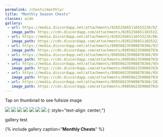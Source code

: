```yaml
---
permalink: /chests/monthly/
title: "Monthly Season Chests"
classes: wide
gallery:
 - url: https://media.discordapp.net/attachments/826525665116553228/827368664105484318/image0.png?width=199&height=139 
   image_path: https://cdn.discordapp.com/attachments/826525665116553228/827368664105484318/image0.png  
 - url: https://media.discordapp.net/attachments/826525665116553228/862197122257518622/IMG_4606.PNG?width=199&height=139 
   image_path: https://cdn.discordapp.com/attachments/826525665116553228/862197122257518622/IMG_4606.PNG  
 - url: https://media.discordapp.net/attachments/898566235908878366/915679347795460117/IMG_2275.PNG?width=199&height=139 
   image_path: https://cdn.discordapp.com/attachments/898566235908878366/915679347795460117/IMG_2275.PNG  
 - url: https://media.discordapp.net/attachments/898566235908878366/950861153762955414/IMG_4364.PNG?width=199&height=139 
   image_path: https://cdn.discordapp.com/attachments/898566235908878366/950861153762955414/IMG_4364.PNG  
 - url: https://media.discordapp.net/attachments/898566235908878366/950861915708620830/IMG_3173.PNG?width=199&height=139 
   image_path: https://cdn.discordapp.com/attachments/898566235908878366/950861915708620830/IMG_3173.PNG  
 - url: https://media.discordapp.net/attachments/898566235908878366/950862814350802984/IMG_4063.PNG?width=199&height=139 
   image_path: https://cdn.discordapp.com/attachments/898566235908878366/950862814350802984/IMG_4063.PNG  
 - url: https://media.discordapp.net/attachments/898566235908878366/1024589319064785006/IMG_6233.PNG?width=199&height=139 
   image_path: https://cdn.discordapp.com/attachments/898566235908878366/1024589319064785006/IMG_6233.PNG  
---  
```


Tap on thumbnail to see fullsize image

[![](https://media.discordapp.net/attachments/826525665116553228/827368664105484318/image0.png?width=199&height=139)](https://cdn.discordapp.com/attachments/826525665116553228/827368664105484318/image0.png)
[![](https://media.discordapp.net/attachments/826525665116553228/862197122257518622/IMG_4606.PNG?width=199&height=139)](https://cdn.discordapp.com/attachments/826525665116553228/862197122257518622/IMG_4606.PNG)
[![](https://media.discordapp.net/attachments/898566235908878366/915679347795460117/IMG_2275.PNG?width=199&height=139)](https://cdn.discordapp.com/attachments/898566235908878366/915679347795460117/IMG_2275.PNG)
[![](https://media.discordapp.net/attachments/898566235908878366/950861153762955414/IMG_4364.PNG?width=199&height=139)](https://cdn.discordapp.com/attachments/898566235908878366/950861153762955414/IMG_4364.PNG)
[![](https://media.discordapp.net/attachments/898566235908878366/950861915708620830/IMG_3173.PNG?width=199&height=139)](https://cdn.discordapp.com/attachments/898566235908878366/950861915708620830/IMG_3173.PNG)
[![](https://media.discordapp.net/attachments/898566235908878366/950862814350802984/IMG_4063.PNG?width=199&height=139)](https://cdn.discordapp.com/attachments/898566235908878366/950862814350802984/IMG_4063.PNG)
[![](https://media.discordapp.net/attachments/898566235908878366/1024589319064785006/IMG_6233.PNG?width=199&height=139)](https://cdn.discordapp.com/attachments/898566235908878366/1024589319064785006/IMG_6233.PNG)
{: style="text-align: center;"}

gallery test

{% include gallery caption="**Monthly Chests**" %}

